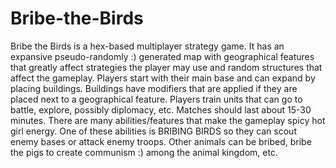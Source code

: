 # Bribe-the-Birds
Bribe the Birds is a hex-based multiplayer strategy game. It has an expansive pseudo-randomly :) generated map with geographical features that greatly affect strategies the player may use and random structures that affect the gameplay.  Players start with their main base and can expand by placing buildings. Buildings have modifiers that are applied if they are placed next to a geographical feature.  Players train units that can go to battle, explore, possibly diplomacy, etc. Matches should last about 15-30 minutes.  There are many abilities/features that make the gameplay spicy hot girl energy. One of these abilities is BRIBING BIRDS so they can scout enemy bases or attack enemy troops. Other animals can be bribed, bribe the pigs to create communism :) among the animal kingdom, etc.
